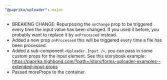 ```yaml
---
"@paprika/uploader": major
---
```


- BREAKING CHANGE: Repurposing the `onChange` prop to be triggered every time the input value has been changed. If you used it before, you probably want to replace it by `onProcessed` instead.
- Added a new prop `onProcessed` this will be triggered every time a file has been processed.
- Added a sub-component `<Uploader.Input />`, you can pass in some custom props for the input element. See this storybook example: https://paprika.highbond.com/?path=/story/forms-uploader-examples--extended-input-props
- Passed moreProps to the container.
